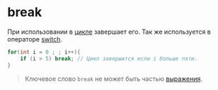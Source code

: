 # break

При использовании в [цикле](loops.md) завершает его. Так же используется в операторе [switch](switch.md#break).

```C#
for(int i = 0 ; ; i++){
    if (i > 5) break; // Цикл завершится если i больше пяти.
}
```

> Ключевое слово `break` не может быть частью [выражения](expressions.md).
